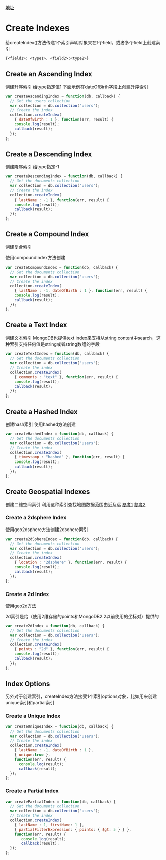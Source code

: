 [地址](http://mongodb.github.io/node-mongodb-native/2.2/tutorials/create-indexes/)

# Create Indexes

给createIndex()方法传递1个索引声明对象来在1个field，或者多个field上创建索引

```
{<field1>: <type1>, <field2>:<type2>}
```

## Create an Ascending Index

创建升序索引
给type指定值1
下面示例在dateOfBirth字段上创建升序索引
```javascript
var createAscendingIndex = function(db, callback) {
  // Get the users collection
  var collection = db.collection('users');
  // Create the index
  collection.createIndex(
    { dateOfBirth : 1 }, function(err, result) {
    console.log(result);
    callback(result);
  });
};
```

## Create a Descending Index

创建降序索引
给type指定-1
```javascript
var createDescendingIndex = function(db, callback) {
  // Get the documents collection
  var collection = db.collection('users');
  // Create the index
  collection.createIndex(
    { lastName : -1 }, function(err, result) {
    console.log(result);
    callback(result);
  });
};

```

## Create a Compound Index

创建复合索引

使用compoundIndex方法创建
```javascript
var createCompoundIndex = function(db, callback) {
  // Get the documents collection
  var collection = db.collection('users');
  // Create the index
  collection.createIndex(
    { lastName : -1, dateOfBirth : 1 }, function(err, result) {
    console.log(result);
    callback(result);
  });
};
```


## Create a Text Index

创建文本索引
MongoDB也提供text index来支持从string content中search，这种索引支持任何值是string或者string数组的字段

```javascript
var createTextIndex = function(db, callback) {
  // Get the documents collection
  var collection = db.collection('users');
  // Create the index
  collection.createIndex(
    { comments : "text" }, function(err, result) {
    console.log(result);
    callback(result);
  });
};
```

## Create a Hashed Index

创建hash索引
使用hashed方法创建

```javascript
var createHashedIndex = function(db, callback) {
  // Get the documents collection
  var collection = db.collection('users');
  // Create the index
  collection.createIndex(
    { timestamp : "hashed" }, function(err, result) {
    console.log(result);
    callback(result);
  });
};
```

## Create Geospatial Indexes

创建二维空间索引
利用这种索引查找地图数据范围由近及远
[参考1](http://blog.csdn.net/ghlfllz/article/details/6774281)
[参考2](http://www.xuebuyuan.com/102946.html)

### Create a 2dsphere Index

使用geo2dsphere方法创建2dsohere索引
```javascript
var create2dSphereIndex = function(db, callback) {
  // Get the documents collection
  var collection = db.collection('users');
  // Create the index
  collection.createIndex(
    { location : "2dsphere" }, function(err, result) {
    console.log(result);
    callback(result);
  });
};
```

### Create a 2d Index

使用geo2d方法

2d索引是给（使用2维存储的points和MongoDB2.2以前使用的坐标对）提供的

```javascript
var create2dIndex = function(db, callback) {
  // Get the documents collection
  var collection = db.collection('users');
  // Create the index
  collection.createIndex(
    { points : "2d" }, function(err, result) {
    console.log(result);
    callback(result);
  });
};
```

## Index Options

另外对于创建索引，createIndex方法接受1个索引options对象，比如用来创建unique索引和partial索引

### Create a Unique Index
```javascript
var createUniqueIndex = function(db, callback) {
  // Get the documents collection
  var collection = db.collection('users');
  // Create the index
  collection.createIndex(
    { lastName : -1, dateOfBirth : 1 },
    { unique:true },
    function(err, result) {
      console.log(result);
      callback(result);
  });
};
```

### Create a Partial Index
```javascript
var createPartialIndex = function(db, callback) {
  // Get the documents collection
  var collection = db.collection('users');
  // Create the index
  collection.createIndex(
    { lastName : 1, firstName: 1 },
    { partialFilterExpression: { points: { $gt: 5 } } },
    function(err, result) {
       console.log(result);
       callback(result);
  });
};
```
